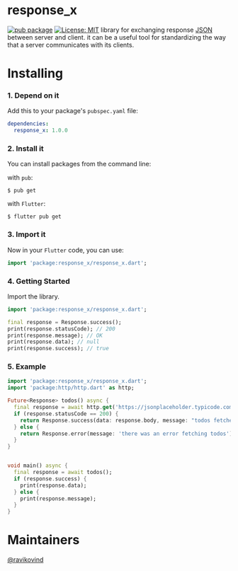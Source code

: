 # response_x

[![pub package](https://img.shields.io/pub/v/response_x.svg)](https://pub.dartlang.org/packages/response_x)
[![License: MIT](https://img.shields.io/badge/License-MIT-yellow.svg)](https://opensource.org/licenses/MIT)
library for exchanging response [JSON](https://en.wikipedia.org/wiki/JSON) between server and client. it can be a useful tool for standardizing the way that a server communicates with its clients.

# Installing

### 1. Depend on it

Add this to your package's `pubspec.yaml` file:

```yaml
dependencies:
  response_x: 1.0.0
```

### 2. Install it

You can install packages from the command line:

with `pub`:

```
$ pub get
```

with `Flutter`:

```
$ flutter pub get
```

### 3. Import it

Now in your `Flutter` code, you can use:

```dart
import 'package:response_x/response_x.dart';
```

### 4. Getting Started

Import the library.

```dart
import 'package:response_x/response_x.dart';
```

```dart
final response = Response.success();
print(response.statusCode); // 200
print(response.message); // OK
print(response.data); // null
print(response.success); // true
```

### 5. Example

```dart
import 'package:response_x/response_x.dart';
import 'package:http/http.dart' as http;

Future<Response> todos() async {
  final response = await http.get('https://jsonplaceholder.typicode.com/todos');
  if (response.statusCode == 200) {
    return Response.success(data: response.body, message: "todos fetched successfully");
  } else {
    return Response.error(message: 'there was an error fetching todos');
  }
}


void main() async {
  final response = await todos();
  if (response.success) {
    print(response.data);
  } else {
    print(response.message);
  }
}

```

# Maintainers
[@ravikovind](https://ravikovind.github.io/)
```

